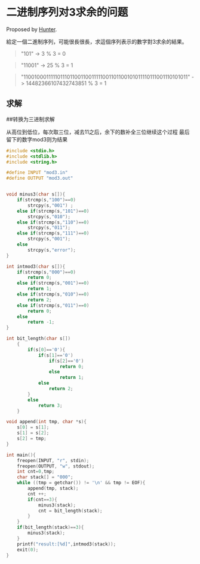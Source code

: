 二进制序列对3求余的问题
====
Proposed by [Hunter](https://github.com/xuhao417347761). 

給定一個二進制序列，可能很長很長，求這個序列表示的數字對3求余的結果。

> "101" -> 3 % 3 = 0

> "11001" -> 25 % 3 = 1

> "1100100011111011101100110011111001101100101011110111001110101011" -> 14482366107432743851 % 3 = 1

求解
-----
##转换为三进制求解

从高位到低位，每次取三位，减去11之后，余下的数补全三位继续这个过程
最后留下的数字mod3则为结果

```c
#include <stdio.h>
#include <stdlib.h>
#include <string.h>

#define INPUT "mod3.in"
#define OUTPUT "mod3.out"


void minus3(char s[]){
    if(strcmp(s,"100")==0)
        strcpy(s,"001") ;
    else if(strcmp(s,"101")==0)
        strcpy(s,"010");
    else if(strcmp(s,"110")==0)
        strcpy(s,"011");
    else if(strcmp(s,"111")==0)
        strcpy(s,"001");
    else
        strcpy(s,"error");
}

int intmod3(char s[]){
    if(strcmp(s,"000")==0)
        return 0;
    else if(strcmp(s,"001")==0)
        return 1;
    else if(strcmp(s,"010")==0)
        return 2;
    else if(strcmp(s,"011")==0)
        return 0;
    else
        return -1;
}

int bit_length(char s[])
    {
        if(s[0]=='0'){
            if(s[1]=='0')
                if(s[2]=='0')
                    return 0;
                else
                    return 1;
            else
                return 2;
        }
        else
            return 3;
    }

void append(int tmp, char *s){
    s[0] = s[1];
    s[1] = s[2];
    s[2] = tmp;
}

int main(){
    freopen(INPUT, "r", stdin);
    freopen(OUTPUT, "w", stdout);
    int cnt=0,tmp;
    char stack[] = "000";
    while ((tmp = getchar()) != '\n' && tmp != EOF){
        append(tmp, stack);
        cnt ++;
        if(cnt==3){
            minus3(stack);
            cnt = bit_length(stack);
        }
    }
    if(bit_length(stack)==3){
        minus3(stack);
    }
    printf("result:[%d]",intmod3(stack));
    exit(0);
}


```